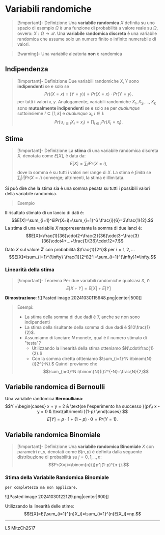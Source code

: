 # Variabili randomiche

>[!important]- Definizione
>Una **variabile randomica** $X$ definita su uno spazio di esempio $\Omega$ è una funzione di probabilità a valore reale su $\Omega$, ovvero: $X:\Omega\rightarrow\mathcal R$. Una **variabile randomica discreta** è una variabile randomica che assume solo un numero finito o infinito numerabile di valori.

>[!warning]- Una variabile aleatoria **non** è randomica

## Indipendenza

>[!important]- Definizione
>Due variabili randomiche $X,Y$ sono **indipendenti** se e solo se $$Pr((X=x)\cap(Y=y))=Pr(X=x)\cdot Pr(Y=y).$$
>per tutti i valori $x,y$. Analogamente, variabili randomiche $X_1,X_2,...,X_k$ sono **mutualmente indipendenti** se e solo se per *qualunque* sottoinsieme $I\subseteq[1,k]$ e *qualunque* $x_i,i\in I$:$$Pr(\cup_{i\in I}X_i = x_i)=\prod_{i\in I} Pr(X_i = x_i).$$

## Stima

>[!important]- Definizione
>La **stima** di una variabile randomica discreta $X$, denotata come $E[X]$, è data da:$$E[X]=\sum_i i Pr(X=i),$$ dove la somma è su tutti i valori nel range di $X$. La stima è *finita* se $\sum_i |i|Pr(X=i)$ converge; altrimenti, la stima è illimitata.

Si può dire che la stima sia è una somma pesata su tutti i possibili valori della variabile randomica.

>Esempio

Il risultato stimato di un lancio di dati è:$$E[X]=\sum_{i=1}^6iPr(X=i)=\sum_{i=1}^6 \frac{i}{6}=3\frac{1}{2}.$$
La stima di una variabile $X$ rapprresentante la somma di due lanci è:$$E[X]=\frac{1}{36}\cdot2+\frac{2}{36}\cdot3+\frac{3}{36}\cdot4+...+\frac{1}{36}\cdot12=7.$$
Dato $X$ sul valore $2^i$ con probabilità $\frac{1}{2^i}$ per $i=1,2,...$ $$E[X]=\sum_{i=1}^{\infty} \frac{1}{2^i}2^i=\sum_{i=1}^{\infty}1=\infty.$$
### Linearità della stima

>[!important]- Teorema
>Per due variabili randomiche qualsiasi $X,Y$:$$E[X+Y]=E[X]+E[Y]$$

**Dimostrazione**:
![[Pasted image 20241030115648.png|center|500]]

> Esempi:
> - La stima della somma di due dadi è $7$, anche se non sono indipendenti
> - La stima della risultante della somma di due dadi è $10\frac{1}{2}$.
> - Assumiamo di lanciare $N$ monete, qual è il numero stimato di "testa"?
> 	- Utilizzando la linearità della stima otteniamo $N\cdot\frac{1}{2}.$
> 	- Con la somma diretta ottteniamo $\sum_{i=1}^N i\binom{N}{i}2^{-N}.$
> Quindi proviamo che $$\sum_{i=0}^N i\binom{N}{i}2^{-N}=\frac{N}{2}$$

## Variabile randomica di Bernoulli

Una variabile randomica **Bernoulliana**:$$Y =\begin{cases}
   x + y = 2 & \text{se l'esperimento ha successo }(p)\\
   x - y = 0 & \text{altrimenti }(1-p)
\end{cases}
$$ $$E[Y]=p\cdot1+(1-p)\cdot0=Pr(Y=1).$$

## Variabile randomica Binomiale

>[!important]- Definizione
>Una **variabile randomica Binomiale** $X$ con parametri $n,p$, denotati come $B(n,p)$ è definita dalla seguente distribuzione di probabilità su $j=0,1,..,n$:
>$$Pr(X=j)=\binom{n}{j}p^j(1-p)^{n-j}.$$

### Stima della Variabile Randomica Binomiale
	per completezza ma non applicare.

![[Pasted image 20241030122129.png|center|600]]

Utilizzando la linearità delle stime:$$E[X]=E[\sum_{i=1}^{n}X_i]=\sum_{i=1}^{n}E[X_i]=np.$$
****
L5 MitzCh2S17